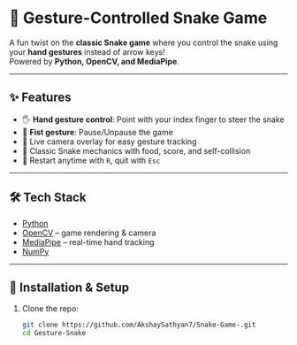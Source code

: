 # 🐍 Gesture-Controlled Snake Game

A fun twist on the **classic Snake game** where you control the snake using your **hand gestures** instead of arrow keys!  
Powered by **Python, OpenCV, and MediaPipe**.

---

## ✨ Features
- 🖐️ **Hand gesture control**: Point with your index finger to steer the snake  
- 👊 **Fist gesture**: Pause/Unpause the game  
- 🎥 Live camera overlay for easy gesture tracking  
- 🍎 Classic Snake mechanics with food, score, and self-collision  
- 🔄 Restart anytime with `R`, quit with `Esc`  

---

## 🛠️ Tech Stack
- [Python](https://www.python.org/)  
- [OpenCV](https://opencv.org/) – game rendering & camera  
- [MediaPipe](https://developers.google.com/mediapipe) – real-time hand tracking  
- [NumPy](https://numpy.org/)  

---

## 🚀 Installation & Setup

1. Clone the repo:
   ```bash
   git clone https://github.com/AkshaySathyan7/Snake-Game-.git
   cd Gesture-Snake

